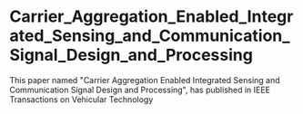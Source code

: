 # Carrier_Aggregation_Enabled_Integrated_Sensing_and_Communication_Signal_Design_and_Processing
This paper named "Carrier Aggregation Enabled Integrated Sensing and Communication Signal Design and Processing", has published in IEEE Transactions on Vehicular Technology
